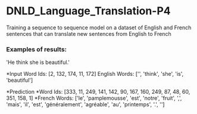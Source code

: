 # DNLD_Language_Translation-P4
Training a sequence to sequence model on a dataset of English and French sentences that can translate new sentences from English to French

### Examples of results:

'He think she is beautiful.'

*Input
  Word Ids:      [2, 132, 174, 11, 172]
  English Words: ['<UNK>', 'think', 'she', 'is', 'beautiful']

*Prediction
  *Word Ids:      [333, 11, 249, 141, 142, 90, 167, 160, 249, 87, 48, 60, 351, 158, 1]
  *French Words: ['le', 'pamplemousse', 'est', 'notre', 'fruit', ',', 'mais', 'il', 'est', 'généralement', 'agréable', 'au', 'printemps', '.', '<EOS>']
